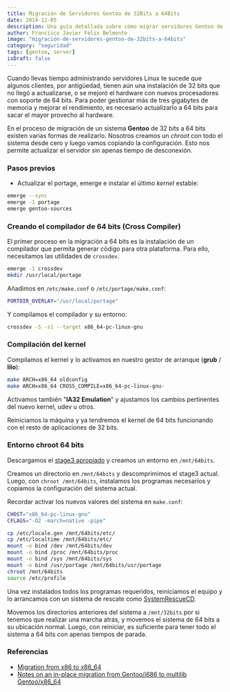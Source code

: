 ```yaml
---
title: Migración de Servidores Gentoo de 32Bits a 64Bits
date: 2014-12-05
description: Una guía detallada sobre cómo migrar servidores Gentoo de 32 bits a 64 bits, optimizando el rendimiento y aprovechando al máximo el hardware moderno.
author: Francisco Javier Félix Belmonte
image: "migración-de-servidores-gentoo-de-32bits-a-64bits"
category: "seguridad"
tags: [gentoo, server]
isDraft: false
---
```


Cuando llevas tiempo administrando servidores Linux te sucede que algunos clientes, por antigüedad, tienen aún una
instalación de 32 bits que no llegó a actualizarse, o se mejoró el hardware con nuevos procesadores con soporte de 64
bits. Para poder gestionar más de tres gigabytes de memoria y mejorar el rendimiento, es necesario actualizarlo a 64
bits para sacar el mayor provecho al hardware.

En el proceso de migración de un sistema **Gentoo** de 32 bits a 64 bits existen varias formas de realizarlo. Nosotros
creamos un _chroot_ con todo el sistema desde cero y luego vamos copiando la configuración. Esto nos permite actualizar
el servidor sin apenas tiempo de desconexión.

### Pasos previos

- Actualizar el portage, emerge e instalar el último _kernel_ estable:

```bash
emerge --sync
emerge -1 portage
emerge gentoo-sources
```

### Creando el compilador de 64 bits (Cross Compiler)

El primer proceso en la migración a 64 bits es la instalación de un compilador que permita generar código para otra
plataforma. Para ello, necesitamos las utilidades de `crossdev`.

```bash
emerge -1 crossdev
mkdir /usr/local/portage
```

Añadimos en `/etc/make.conf` o `/etc/portage/make.conf`:

```bash
PORTDIR_OVERLAY="/usr/local/portage"
```

Y compilamos el compilador y su entorno:

```bash
crossdev -S -s1 --target x86_64-pc-linux-gnu
```

### Compilación del kernel

Compilamos el kernel y lo activamos en nuestro gestor de arranque (**grub** / **lilo**):

```bash
make ARCH=x86_64 oldconfig
make ARCH=x86_64 CROSS_COMPILE=x86_64-pc-linux-gnu-
```

Activamos también "**IA32 Emulation**" y ajustamos los cambios pertinentes del nuevo kernel, udev u otros.

Reiniciamos la máquina y ya tendremos el kernel de 64 bits funcionando con el resto de aplicaciones de 32 bits.

### Entorno chroot 64 bits

Descargamos el [stage3 apropiado](https://distfiles.gentoo.org/releases/amd64/autobuilds/current-stage3/) y creamos un
entorno en `/mnt/64bits`.

Creamos un directorio en `/mnt/64bits` y descomprimimos el stage3 actual. Luego, con `chroot /mnt/64bits`, instalamos
los programas necesarios y copiamos la configuración del sistema actual.

Recordar activar los nuevos valores del sistema en `make.conf`:

```bash
CHOST="x86_64-pc-linux-gnu"
CFLAGS="-O2 -march=native -pipe"
```

```bash
cp /etc/locale.gen /mnt/64bits/etc/
cp /etc/localtime /mnt/64bits/etc/
mount -o bind /dev /mnt/64bits/dev
mount -o bind /proc /mnt/64bits/proc
mount -o bind /sys /mnt/64bits/sys
mount -o bind /usr/portage /mnt/64bits/usr/portage
chroot /mnt/64bits
source /etc/profile
```

Una vez instalados todos los programas requeridos, reiniciamos el equipo y lo arrancamos con un sistema de rescate
como [SystemRescueCD](https://www.sysresccd.org/SystemRescueCd_Homepage).

Movemos los directorios anteriores del sistema a `/mnt/32bits` por si tenemos que realizar una marcha atrás, y movemos
el sistema de 64 bits a su ubicación normal. Luego, con reiniciar, es suficiente para tener todo el sistema a 64 bits
con apenas tiempos de parada.

### Referencias

- [Migration from x86 to x86_64](https://www.odi.ch/weblog/posting.php?posting=572)
- [Notes on an in-place migration from Gentoo/i686 to multilib Gentoo/x86_64](https://www.parp.homeunix.net/articles/migration.html)
